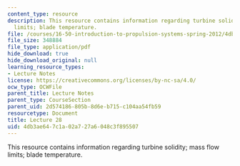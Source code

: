 ```yaml
---
content_type: resource
description: This resource contains information regarding turbine solidity; mass flow
  limits; blade temperature.
file: /courses/16-50-introduction-to-propulsion-systems-spring-2012/4db3ae647c1a02a727a6048c3f895507_MIT16_50S12_lec28.pdf
file_size: 348884
file_type: application/pdf
hide_download: true
hide_download_original: null
learning_resource_types:
- Lecture Notes
license: https://creativecommons.org/licenses/by-nc-sa/4.0/
ocw_type: OCWFile
parent_title: Lecture Notes
parent_type: CourseSection
parent_uid: 2d574186-805b-8d6e-b715-c104aa54fb59
resourcetype: Document
title: Lecture 28
uid: 4db3ae64-7c1a-02a7-27a6-048c3f895507
---
```

This resource contains information regarding turbine solidity; mass flow limits; blade temperature.